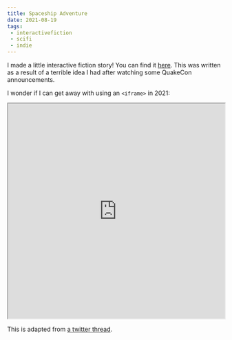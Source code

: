 ```yaml
---
title: Spaceship Adventure
date: 2021-08-19
tags:
 - interactivefiction
 - scifi
 - indie
---
```


I made a little interactive fiction story! You can find it
[here](https://xeiaso.net/static/stories/spaceship.html). This was
written as a result of a terrible idea I had after watching some QuakeCon
announcements.

I wonder if I can get away with using an `<iframe>` in 2021:

<iframe src="https://xeiaso.net/static/stories/spaceship.html" width="100%" height=500></iframe>

This is adapted from [a twitter
thread](https://twitter.com/theprincessxena/status/1428479144699088903).
